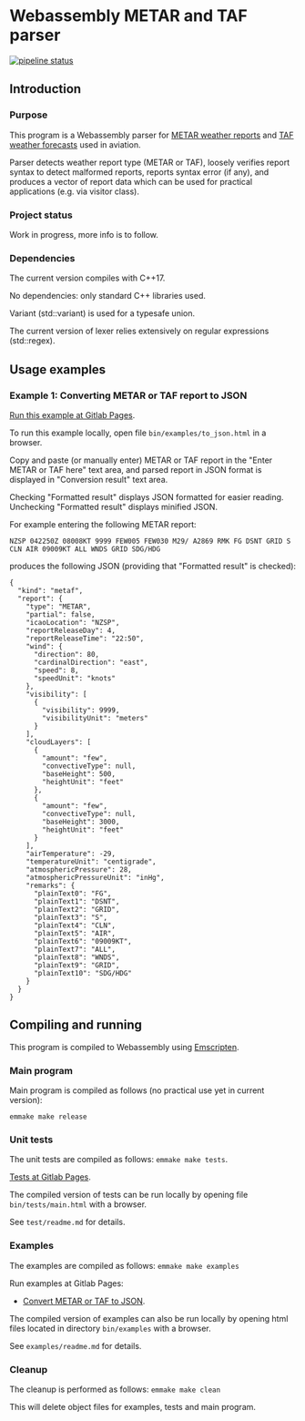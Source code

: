 # Webassembly METAR and TAF parser

[![pipeline status](https://gitlab.com/nnaumenko/metaf/badges/master/pipeline.svg)](https://gitlab.com/nnaumenko/metaf/commits/master)

## Introduction

### Purpose

This program is a Webassembly parser for [METAR weather reports](https://en.wikipedia.org/wiki/METAR) and [TAF weather forecasts](https://en.wikipedia.org/wiki/Terminal_aerodrome_forecast) used in aviation.

Parser detects weather report type (METAR or TAF), loosely verifies report syntax to detect malformed reports, reports syntax error (if any), and produces a vector of report data which can be used for practical applications (e.g. via visitor class).

### Project status

Work in progress, more info is to follow.

### Dependencies

The current version compiles with C++17.

No dependencies: only standard C++ libraries used. 

Variant (std::variant) is used for a typesafe union. 

The current version of lexer relies extensively on regular expressions (std::regex).

## Usage examples

### Example 1: Converting METAR or TAF report to JSON

[Run this example at Gitlab Pages](https://nnaumenko.gitlab.io/metaf/examples/to_json.html).

To run this example locally, open file `bin/examples/to_json.html` in a browser.

Copy and paste (or manually enter) METAR or TAF report in the "Enter METAR or TAF here" text area, and parsed report in JSON format is displayed in "Conversion result" text area. 

Checking "Formatted result" displays JSON formatted for easier reading. Unchecking "Formatted result" displays minified JSON.

For example entering the following METAR report: 

    NZSP 042250Z 08008KT 9999 FEW005 FEW030 M29/ A2869 RMK FG DSNT GRID S CLN AIR 09009KT ALL WNDS GRID SDG/HDG

produces the following JSON (providing that "Formatted result" is checked):

    {
      "kind": "metaf",
      "report": {
        "type": "METAR",
        "partial": false,
        "icaoLocation": "NZSP",
        "reportReleaseDay": 4,
        "reportReleaseTime": "22:50",
        "wind": {
          "direction": 80,
          "cardinalDirection": "east",
          "speed": 8,
          "speedUnit": "knots"
        },
        "visibility": [
          {
            "visibility": 9999,
            "visibilityUnit": "meters"
          }
        ],
        "cloudLayers": [
          {
            "amount": "few",
            "convectiveType": null,
            "baseHeight": 500,
            "heightUnit": "feet"
          },
          {
            "amount": "few",
            "convectiveType": null,
            "baseHeight": 3000,
            "heightUnit": "feet"
          }
        ],
        "airTemperature": -29,
        "temperatureUnit": "centigrade",
        "atmosphericPressure": 28,
        "atmosphericPressureUnit": "inHg",
        "remarks": {
          "plainText0": "FG",
          "plainText1": "DSNT",
          "plainText2": "GRID",
          "plainText3": "S",
          "plainText4": "CLN",
          "plainText5": "AIR",
          "plainText6": "09009KT",
          "plainText7": "ALL",
          "plainText8": "WNDS",
          "plainText9": "GRID",
          "plainText10": "SDG/HDG"
        }
      }
    } 

## Compiling and running

This program is compiled to Webassembly using [Emscripten](http://emscripten.org/).

### Main program

Main program is compiled as follows (no practical use yet in current version):

    emmake make release

### Unit tests

The unit tests are compiled as follows: `emmake make tests`.

[Tests at Gitlab Pages](https://nnaumenko.gitlab.io/metaf/test/main.html).

The compiled version of tests can be run locally by opening file `bin/tests/main.html` with a browser.

See `test/readme.md` for details.

### Examples

The examples are compiled as follows: `emmake make examples`

Run examples at Gitlab Pages:

* [Convert METAR or TAF to JSON](https://nnaumenko.gitlab.io/metaf/examples/to_json.html).

The compiled version of examples can also be run locally by opening html files located in directory `bin/examples` with a browser.

See `examples/readme.md` for details.

### Cleanup

The cleanup is performed as follows: `emmake make clean`

This will delete object files for examples, tests and main program.
